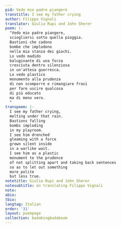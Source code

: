 ```yaml
---
pid: Vedo mio padre piangere
transtitle: I see my father crying
author: Filippo Vignali
translator: Giulia Rupi and John Sherer
poem: |-
  "Vedo mio padre piangere,
  sciogliersi sotto quella pioggia.
  Bastioni che cadono
  bombe che implodono
  nella mia stanza dei giochi.
  Lo vedo madido
  baluginante di una forza
  cresciuta dentro silenziosa
  in un'attesa guerresca.
  Lo vedo plastico
  monumento alla prudenza
  di non scomporre e rimangiare frasi
  per fare uscire qualcosa
  di più educato
  ma di meno vero.
  "
transpoem: |-
  I see my father crying,
  melting under that rain.
  Bastions falling
  bombs imploding
  in my playroom.
  I see him drenched
  gleaming with a force
  grown silent inside
  in a warlike wait.
  I see him as a plastic
  monument to the prudence
  of not splitting apart and taking back sentences
  so as to let out something
  more polite
  but less true.
notetitle: Giulia Rupi and John Sherer
notesubtitle: on translating Filippo Vignali
note:
abio:
tbio:
langtag: Italian
order: '31'
layout: poempage
collection: badabingbadaboom
---
```

